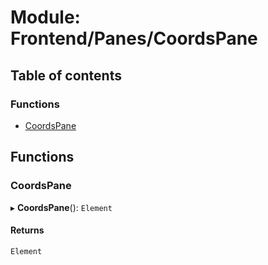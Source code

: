# Module: Frontend/Panes/CoordsPane

## Table of contents

### Functions

- [CoordsPane](Frontend_Panes_CoordsPane.md#coordspane)

## Functions

### CoordsPane

▸ **CoordsPane**(): `Element`

#### Returns

`Element`
